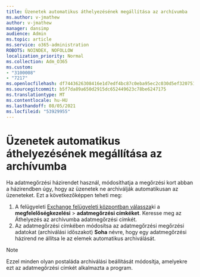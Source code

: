 ```yaml
---
title: Üzenetek automatikus áthelyezésének megállítása az archívumba
ms.author: v-jmathew
author: v-jmathew
manager: dansimp
audience: Admin
ms.topic: article
ms.service: o365-administration
ROBOTS: NOINDEX, NOFOLLOW
localization_priority: Normal
ms.collection: Adm_O365
ms.custom:
- "3100008"
- "7217"
ms.openlocfilehash: df7443626308416e1d7edf4bc87c0eba95ec2c030d5ef3207513480873c1e3e7
ms.sourcegitcommit: b5f7da89a650d2915dc652449623c78be6247175
ms.translationtype: MT
ms.contentlocale: hu-HU
ms.lasthandoff: 08/05/2021
ms.locfileid: "53929955"
---
```

# <a name="stop-messages-from-moving-to-the-archive-automatically"></a>Üzenetek automatikus áthelyezésének megállítása az archívumba

Ha adatmegőrzési házirendet használ, módosíthatja a megőrzési kort abban a házirendben úgy, hogy az üzenetek ne archiválják automatikusan az üzeneteket. Ezt a következőképpen teheti meg:

1. A felügyeleti [Exchange felügyeleti központban válassza](https://go.microsoft.com/fwlink/?linkid=2059104)ki a **megfelelőségkezelési**  >  **adatmegőrzési címkéket**. Keresse meg az Áthelyezés az archívumba adatmegőrzési címkét.
2. Az adatmegőrzési címkében módosítsa az adatmegőrzési megőrzési adatokat (archiválási időszakot) **Soha** névre, hogy egy adatmegőrzési házirend ne állítsa le az elemek automatikus archiválását.

> [!NOTE]
> Ezzel minden olyan postaláda archiválási beállítását módosítja, amelyekre ezt az adatmegőrzési címkét alkalmazta a program.
